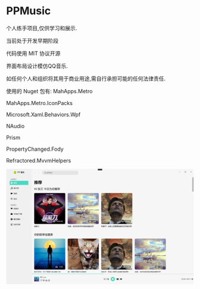 # PPMusic
个人练手项目,仅供学习和展示.

当前处于开发早期阶段

代码使用 MIT 协议开源

界面布局设计模仿QQ音乐.

如任何个人和组织将其用于商业用途,需自行承担可能的任何法律责任.


使用的 Nuget 包有:
MahApps.Metro

MahApps.Metro.IconPacks

Microsoft.Xaml.Behaviors.Wpf

NAudio

Prism

PropertyChanged.Fody

Refractored.MvvmHelpers

![image](https://github.com/xiejiang2014/PPMusic/blob/main/Gallery/1.png)

